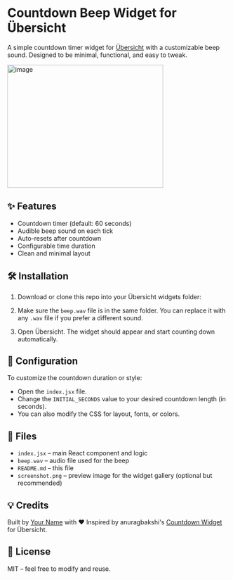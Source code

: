 # Countdown Beep Widget for Übersicht

A simple countdown timer widget for [Übersicht](http://tracesof.net/uebersicht/) with a customizable beep sound. Designed to be minimal, functional, and easy to tweak.

<img width="355" height="280" alt="image" src="https://github.com/user-attachments/assets/9bc22048-ede7-4acc-8750-24115f5545a3" />

## ✨ Features

- Countdown timer (default: 60 seconds)
- Audible beep sound on each tick
- Auto-resets after countdown
- Configurable time duration
- Clean and minimal layout

## 🛠 Installation

1. Download or clone this repo into your Übersicht widgets folder:

2. Make sure the `beep.wav` file is in the same folder. You can replace it with any `.wav` file if you prefer a different sound.

3. Open Übersicht. The widget should appear and start counting down automatically.

## 🧩 Configuration

To customize the countdown duration or style:

- Open the `index.jsx` file.
- Change the `INITIAL_SECONDS` value to your desired countdown length (in seconds).
- You can also modify the CSS for layout, fonts, or colors.

## 📁 Files

- `index.jsx` – main React component and logic
- `beep.wav` – audio file used for the beep
- `README.md` – this file
- `screenshot.png` – preview image for the widget gallery (optional but recommended)

## 💡 Credits

Built by [Your Name](https://github.com/not-njau) with ❤️ 
Inspired by anuragbakshi's [Countdown Widget]([url](https://github.com/anuragbakshi/Countdown-Widget)) for Übersicht.

## 📄 License

MIT – feel free to modify and reuse.
